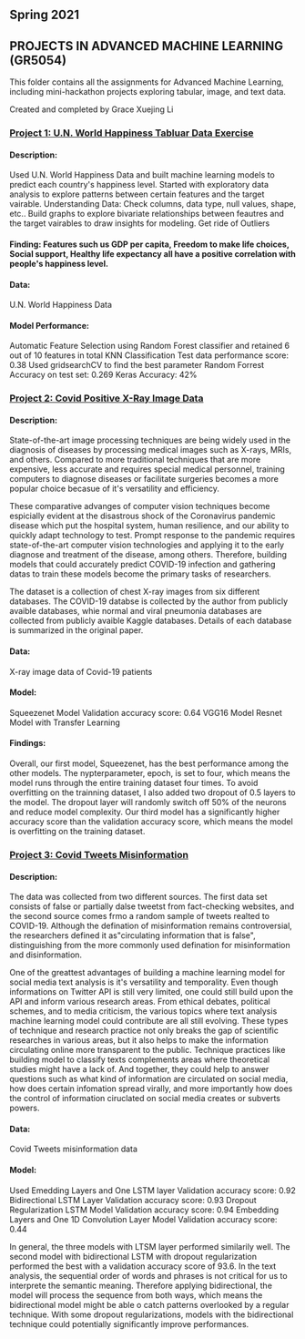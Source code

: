 ## Spring 2021 
## PROJECTS IN ADVANCED MACHINE LEARNING (GR5054)
This folder contains all the assignments for Advanced Machine Learning, including mini-hackathon projects exploring tabular, image, and text data.

Created and completed by Grace Xuejing Li

### [Project 1: U.N. World Happiness Tabluar Data Exercise](https://github.com/GraceXuejingLi/MLProject2021/tree/main/%231%20TabularData)

#### Description:
Used U.N. World Happiness Data and built machine learning models to predict each country's happiness level.
Started with exploratory data analysis to explore patterns between certain features and the target vairable.
Understanding Data: Check columns, data type, null values, shape, etc..
Build graphs to explore bivariate relationships between feautres and the target vairables to draw insights for modeling.
Get ride of Outliers

#### Finding: Features such us GDP per capita, Freedom to make life choices, Social support, Healthy life expectancy all have a positive correlation with people's happiness level.
#### Data:
U.N. World Happiness Data

#### Model Performance:
Automatic Feature Selection using Random Forest classifier and retained 6 out of 10 features in total
KNN Classification
Test data performance score: 0.38
Used gridsearchCV to find the best parameter
Random Forrest
Accuracy on test set: 0.269
Keras
Accuracy: 42%

### [Project 2: Covid Positive X-Ray Image Data](https://github.com/GraceXuejingLi/MLProject2021/tree/main/%232%20ImageData)

#### Description:
 State-of-the-art image processing techniques are being widely used in the diagnosis of diseases by processing medical images such as X-rays, MRIs, and others. Compared to more traditional techniques that are more expensive, less accurate and requires special medical personnel, training computers to diagnose diseases or facilitate surgeries becomes a more popular choice becasue of it's versatility and efficiency.

   These comparative advanges of computer vision techniques become espicially evident at the disastrous shock of the Coronavirus pandemic disease which put the hospital system, human resilience, and our ability to quickly adapt technology to test. Prompt response to the pandemic requires state-of-the-art computer vision technologies and applying it to the early diagnose and treatment of the disease, among others. Therefore, building models that could accurately predict COVID-19 infection and gathering datas to train these models become the primary tasks of researchers.

   The dataset is a collection of chest X-ray images from six different databases. The COVID-19 databse is collected by the author from publicly avaible databases, whie normal and viral pneumonia databases are collected from publicly avaible Kaggle databases. Details of each database is summarized in the original paper.


#### Data:
X-ray image data of Covid-19 patients

#### Model:
Squeezenet Model
Validation accuracy score: 0.64
VGG16 Model
Resnet Model with Transfer Learning

#### Findings:
 Overall, our first model, Squeezenet, has the best performance among the other models. The nypterparameter, epoch, is set to four, which means the model runs through the entire training dataset four times. To avoid overfitting on the trainning dataset, I also added two dropout of 0.5 layers to the model. The dropout layer will randomly switch off 50% of the neurons and reduce model complexity. Our third model has a significantly higher accuracy score than the validation accuracy score, which means the model is overfitting on the training dataset. 

### [Project 3: Covid Tweets Misinformation](https://github.com/GraceXuejingLi/MLProject2021/tree/main/%233%20TweetsMisinformation)
#### Description:
The data was collected from two different sources. The first data set consists of false or partially dalse tweetst from fact-checking websites, and the second source comes frmo a random sample of tweets realted to COVID-19. Although the defination of misinformation remains controversial, the researchers defined it as"circulating information that is false", distinguishing from the more commonly used defination for misinformation and disinformation. 

One of the greattest advantages of building a machine learning model for social media text analysis is it's versatility and temporality. Even though informations on Twitter API is still very limited, one could still build upon the API and inform various research areas. From ethical debates, political schemes, and to media criticism, the various topics where text analysis machine learning model could contribute are all still evolving. These types of technique and research practice not only breaks the gap of scientific researches in various areas, but it also helps to make the information circulating online more transparent to the public. Technique practices like building model to classify texts complements areas where theoretical studies might have a lack of. And together, they could help to answer questions such as what kind of information are circulated on social media, how does certain infomation spread virally, and more importantly how does the control of information ciruclated on social media creates or subverts powers. 


#### Data:
Covid Tweets misinformation data

#### Model:
Used Emedding Layers and One LSTM layer
Validation accuracy score: 0.92
Bidirectional LSTM Layer
Validation accuracy score: 0.93
Dropout Regularization LSTM Model
Validation accuracy score: 0.94
Embedding Layers and One 1D Convolution Layer Model
Validation accuracy score: 0.44

 In general, the three models with LTSM layer performed similarily well. The second model with bidirectional LSTM with dropout regularization performed the best with a validation accuracy score of 93.6. In the text analysis, the sequential order of words and phrases is not critical for us to interprete the semantic meaning. Therefore applying bidirectional, the model will process the sequence from both ways, which means the bidirectional model might be able o catch patterns overlooked by a regular technique. With some dropout regularizations, models with the bidirectional technique could potentially significantly improve performances. 
